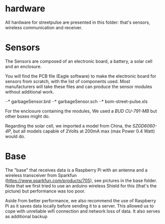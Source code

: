 hardware
========

All hardware for streetpulse are presented in this folder: that's sensors, wireless communication and receiver.


Sensors
========

The Sensors are composed of an electronic board, a battery, a solar cell and an enclosure.

You will find the PCB file (Eagle software) to make the electronic board for sensors from scratch, with the list of components used. Most manufacturers will take these files and can produce the sensor modules without additional work.

⋅⋅* garbageSensor.brd 
⋅⋅* garbageSensor.sch
⋅⋅* bom-street-pulse.xls
 
For the enclosure containing the modules, We used a *BUD CU-791-MB* but other boxes might do.

Regarding the solar cell, we imported a model from China, the *SZGD6060-4P*, but all models capable of 2Volts at 200mA max (max Power 0.4 Watt) would do.


Base
====
The "base" that receives data is a Raspberry Pi with an antenna and a wireless transceiver from Sparkfun
(https://www.sparkfun.com/products/705), see pictures in the base folder. Note that we first tried to use
an arduino wireless Shield for this (that's the picture) but  performance was too poor.

Aside from better performance, we also recommend the use of Raspberry Pi as it saves data locally before sending it to a server. This allowed us to cope with unreliable wifi connection and network loss of data. It also serves as additional backup